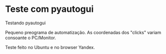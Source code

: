 # Teste com pyautogui
 Testando pyautogui
 
 Pequeno preograma de automatização. As coordenadas dos "clicks" variam consoante o PC/Monitor.
 
 Teste feito no Ubuntu e no browser Yandex.
